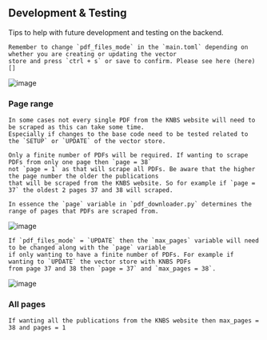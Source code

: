 ## Development & Testing

Tips to help with future development and testing on the backend.

```
Remember to change `pdf_files_mode` in the `main.toml` depending on whether you are creating or updating the vector
store and press `ctrl + s` or save to confirm. Please see here (here)[]
```

![image](https://github.com/user-attachments/assets/fc99cef5-7bf7-486c-9272-d2d6342ed95c)

### Page range
```
In some cases not every single PDF from the KNBS website will need to be scraped as this can take some time.
Especially if changes to the base code need to be tested related to the `SETUP` or `UPDATE` of the vector store.

Only a finite number of PDFs will be required. If wanting to scrape PDFs from only one page then `page = 38`
not `page = 1` as that will scrape all PDFs. Be aware that the higher the page number the older the publications
that will be scraped from the KNBS website. So for example if `page = 37` the oldest 2 pages 37 and 38 will scraped.

In essence the `page` variable in `pdf_downloader.py` determines the range of pages that PDFs are scraped from.
```

![image](https://github.com/user-attachments/assets/0ea8f8d2-1c30-42cc-b0db-912d02e87a94)

```
If `pdf_files_mode` = `UPDATE` then the `max_pages` variable will need to be changed along with the `page` variable
if only wanting to have a finite number of PDFs. For example if wanting to `UPDATE` the vector store with KNBS PDFs
from page 37 and 38 then `page = 37` and `max_pages = 38`.  
```
![image](https://github.com/user-attachments/assets/b6179157-bf89-4be9-a6be-58356cb4f6b2)

### All pages
```
If wanting all the publications from the KNBS website then max_pages = 38 and pages = 1
```
